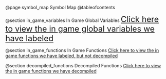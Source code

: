@page symbol_map Symbol Map
@tableofcontents

@section in_game_variables In Game Global Variables
<span style="font-size:25px;"> [Click here to view the in game global variables we have labeled](group__labeled__global__variables.html)

@section in_game_functions In Game Functions
[Click here to view the in game functions we have labeled, but not decompiled](group__labeled__functions.html)

@section decompiled_functions Decompiled Functions
[Click here to view the in game functions we have decompiled](group__reveresed__functions.html)
